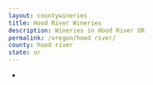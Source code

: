 ```yaml
---
layout: countywineries
title: Hood River Wineries
description: Wineries in Hood River OR
permalink: /oregon/hood river/
county: hood river
state: or
---
```

-

